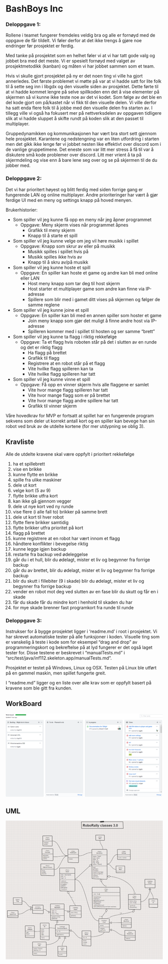 # BashBoys Inc
### Deloppgave 1:  
Rollene i teamet fungerer fremdeles veldig bra og alle er fornøyd med de oppgave de får tildelt. Vi føler derfor at det ikke trengs å gjøre noe endringer før prosjektet er ferdig.  

Med tanke på prosjektet som en helhet føler vi at vi har tatt gode valg og jobbet bra med det meste. Vi er spesielt fornøyd med valget av prosjektmetodikk (kanban) og måten vi har jobbet sammen som et team. 

Hvis vi skulle gjort prosjektet på ny er det noen ting vi ville ha gjort annerledes. Det første problemet vi møtte på var at vi hadde satt for lite folk til å sette seg inn i libgdx og den visuelle siden av prosjektet. Dette førte til at vi hadde kommet lengre på selve spillkoden enn det å vise elementer på skjermen så vi kunne ikke teste noe av det vi kodet. Som følge av det ble en del kode gjort om på/kastet når vi fikk til den visuelle delen. Vi ville derfor ha satt enda flere folk til å jobbe med den visuelle delen fra starten av. I tillegg ville vi også ha fokusert mer på nettverksdelen av oppgaven tidligere slik at vi hadde sluppet å skifte rundt på koden slik at den passet til multiplayer.

Gruppedynamikken og kommunikasjonen har vært bra stort sett gjennom hele prosjektet. Karantene og nedstengning var en liten utfordring i starten men det gikk ikke lenge før vi jobbet nesten like effektivt over discord som i de vanlige gruppetimene. Det eneste som var litt mer stress å få til var å diskutere små kode problemer over discord. Litt mer vrient å ta på skjermdeling og vise enn å bare lene seg over og se på skjermen til de du jobber med.

### Deloppgave 2: 

Det vi har prioritert høyest og blitt ferdig med siden forrige gang er fungerende LAN og online multiplayer. Andre prioriteringer har vært å gjør ferdige UI med en meny og settings knapp på hoved menyen.

Brukerhistorier: 
* Som spiller vil jeg kunne få opp en meny når jeg åpner programmet
    * Oppgave: Meny skjerm vises når programmet åpnes
        * Grafikk til meny skjerm
        * Knapp til å starte et spill
* Som spiller vil jeg kunne velge om jeg vil høre musikk i spillet
    * Oppgave: Knapp som skrur av eller på musikk
        * Musikk spilles i spillet hvis på
        * Musikk spilles ikke hvis av
        * Knapp til å skru av/på musikk
* Som spiller vil jeg kunne hoste et spill
    * Oppgave: En spiller kan hoste et game og andre kan bli med online eller LAN
        * Host meny knapp som tar deg til host skjerm
        * Host starter et multiplayer game som andre kan finne via IP-adresse
        * Spillere som blir med i gamet ditt vises på skjermen og følger de samme reglene
* Som spiller vil jeg kunne joine et spill
    * Oppgave: En spiller kan bli med en annen spiller som hoster et game
        * Join meny knapp som gjør det muligt å finne andre host via IP-adresse
        * Spilleren kommer med i spillet til hosten og ser samme “brett”
* Som spiller vil jeg kunne ta flagg i riktig rekkefølge
    * Oppgave: Ta et flagg hvis roboten står på det i slutten av en runde og det er riktig flagg
        * Ha flagg på brettet
        * Grafikk til flagg
        * Registrere at en robot står på et flagg
        * Vite hvilke flagg spilleren kan ta
        * Vite hvilke flagg spilleren har tatt
* Som spiller vil jeg kunne vinne et spill
    * Oppgave: Få opp en vinner skjerm hvis alle flaggene er samlet
        * Vite hvor mange flagg spilleren har tatt
        * Vite hvor mange flagg som er på brettet
        * Vite hvor mange flagg andre spillere har tatt
        * Grafikk til vinner skjerm
        
Våre hovedkrav for MVP er fortsatt at spillet har en fungerende program sekvens som deler ut korrekt antall kort og en spiller kan bevege han sin robot ved bruk av de utdelte kortene (for mer utdypning se oblig 3). 

## Kravliste
Alle de utdelte kravene skal være oppfylt i prioritert rekkefølge
1. ha et spillebrett
2. vise en brikke
3. kunne flytte en brikke
4. spille fra ulike maskiner
5. dele ut kort
6. velge kort (5 av 9)
7. flytte brikke utfra kort
8. kan ikke gå gjennom vegger
9. dele ut nye kort ved ny runde
10. vise flere (i alle fall to) brikker på samme brett
11. dele ut kort til hver robot
12. flytte flere brikker samtidig
13. flytte brikker utfra prioritet på kort
14. flagg på brettet
15. kunne registrere at en robot har vært innom et flagg
16. håndtere konflikter i bevegelse riktig
17. kunne legge igjen backup
18. restarte fra backup ved ødeleggelse
19. går du i et hull, blir du ødelagt, mister et liv og begynner fra forrige backup
20. går du av brettet, blir du ødelagt, mister et liv og begynner fra forrige backup
21. blir du skutt i fillebiter (9 i skade) blir du ødelagt, mister et liv og begynner fra forrige backup
22. vender en robot mot deg ved slutten av en fase blir du skutt og får en i skade
23. får du skade får du mindre kort i henhold til skaden du har
24. for mye skade brenner fast programkort fra runde til runde


### Deloppgave 3:
Instrukser for å bygge prosjektet ligger i ‘readme.md’ i root i prosjektet.
Vi har skrevet automatiske tester på alle funksjoner i koden. Visuelle ting som er vanskelig å teste i kode som for eksempel “drag and drop” av programmeringskort og bekreftelse på at lyd fungerer er det også laget tester for. Disse testene er beskrevet i “manualTests.md” i “src/test/java/inf112.skeleton.app/manualTests.md”.

Prosjektet er testet på Windows, Linux og OSX. Testen på Linux ble utført på en gammel maskin, men spillet fungerte greit.

I “readme.md” ligger og en liste over alle krav som er oppfylt basert på kravene som ble gitt fra kunden.

## WorkBoard
![WorkBoard](https://github.com/inf112-v20/BashBoys_Inc/blob/master/Deliverables/WordBoards/WorkBoardOblig4.PNG)

## UML
![Oblig3UML](https://github.com/inf112-v20/BashBoys_Inc/blob/master/Deliverables/UMLs/uml4.png)

